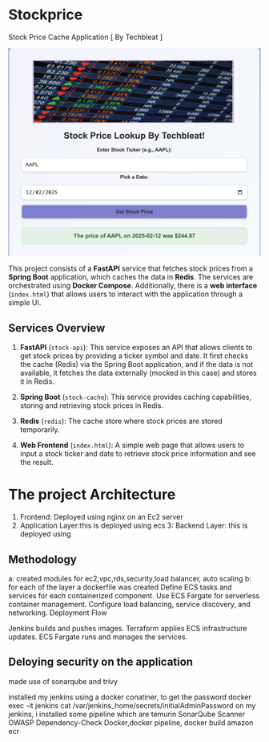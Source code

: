 # Stockprice

Stock Price Cache Application  [ By Techbleat ]

![alt text](./page.png)


This project consists of a **FastAPI** service that fetches stock prices from a **Spring Boot** application, which caches the data in **Redis**. The services are orchestrated using **Docker Compose**. Additionally, there is a **web interface** (`index.html`) that allows users to interact with the application through a simple UI.

## Services Overview

1. **FastAPI** (`stock-api`): This service exposes an API that allows clients to get stock prices by providing a ticker symbol and date. It first checks the cache (Redis) via the Spring Boot application, and if the data is not available, it fetches the data externally (mocked in this case) and stores it in Redis.
   
2. **Spring Boot** (`stock-cache`): This service provides caching capabilities, storing and retrieving stock prices in Redis.

3. **Redis** (`redis`): The cache store where stock prices are stored temporarily.

4. **Web Frontend** (`index.html`): A simple web page that allows users to input a stock ticker and date to retrieve stock price information and  see the result.

# The project Architecture
1. Frontend: Deployed using nginx on an Ec2 server
2. Application Layer:this is deployed using ecs
3: Backend Layer: this is deployed using

## Methodology
a: created modules for ec2,vpc,rds,security,load balancer, auto scaling
b: for each of the layer a dockerfile was created
Define ECS tasks and services for each containerized component.
Use ECS Fargate for serverless container management.
Configure load balancing, service discovery, and networking.
Deployment Flow

Jenkins builds and pushes images.
Terraform applies ECS infrastructure updates.
ECS Fargate runs and manages the services.


## Deloying security on the application
made use of sonarqube and trivy

installed my jenkins using a docker conatiner, to get the password
docker exec -it jenkins cat /var/jenkins_home/secrets/initialAdminPassword
on my jenkins, i installed some pipeline which are
temurin
SonarQube Scanner
OWASP Dependency-Check
Docker,docker pipeline, docker build
amazon ecr